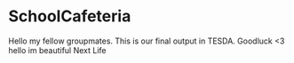# SchoolCafeteria
Hello my fellow groupmates. This is our final output in TESDA. Goodluck <3
hello im beautiful
Next Life
